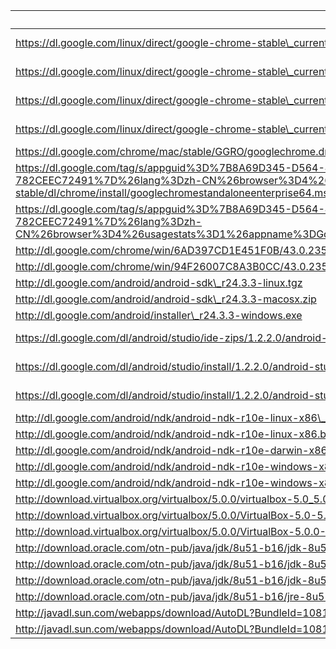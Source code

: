 uri | filename | md5sum
----|----------|-------
https://dl.google.com/linux/direct/google-chrome-stable\_current\_amd64.deb | linux/direct/43.0.2357.132-1\_google-chrome-stable\_current\_amd64.deb |
https://dl.google.com/linux/direct/google-chrome-stable\_current\_i386.deb | linux/direct/43.0.2357.132-1\_google-chrome-stable\_current\_i386.deb |
https://dl.google.com/linux/direct/google-chrome-stable\_current\_x86\_64.rpm | linux/direct/43.0.2357.132-1\_google-chrome-stable\_current\_x86\_64.rpm |
https://dl.google.com/linux/direct/google-chrome-stable\_current\_i386.rpm | linux/direct/43.0.2357.132-1\_google-chrome-stable\_current\_i386.rpm |
https://dl.google.com/chrome/mac/stable/GGRO/googlechrome.dmg ||
https://dl.google.com/tag/s/appguid%3D%7B8A69D345-D564-463C-AFF1-A69D9E530F96%7D%26iid%3D%7BBF9FDEDC-1F3F-E462-F6B4-782CEEC72491%7D%26lang%3Dzh-CN%26browser%3D4%26usagestats%3D1%26appname%3DGoogle%2520Chrome%26needsadmin%3Dprefers%26ap%3Dx64-stable/dl/chrome/install/googlechromestandaloneenterprise64.msi | chrome/win/43.0.2357.132\_googlechromestandaloneenterprise64.msi |
https://dl.google.com/tag/s/appguid%3D%7B8A69D345-D564-463C-AFF1-A69D9E530F96%7D%26iid%3D%7BBF9FDEDC-1F3F-E462-F6B4-782CEEC72491%7D%26lang%3Dzh-CN%26browser%3D4%26usagestats%3D1%26appname%3DGoogle%2520Chrome%26needsadmin%3Dprefers/dl/chrome/install/googlechromestandaloneenterprise.msi | chrome/win/43.0.2357.132\_googlechromestandaloneenterprise.msi |
http://dl.google.com/chrome/win/6AD397CD1E451F0B/43.0.2357.132\_chrome64\_installer.exe | chrome/win/43.0.2357.132\_chrome64\_installer.exe |
http://dl.google.com/chrome/win/94F26007C8A3B0CC/43.0.2357.132\_chrome\_installer.exe | chrome/win/43.0.2357.132\_chrome\_installer.exe |
http://dl.google.com/android/android-sdk\_r24.3.3-linux.tgz | android/android-sdk\_r24.3.3-linux.tgz |
http://dl.google.com/android/android-sdk\_r24.3.3-macosx.zip | android/android-sdk\_r24.3.3-macosx.zip |
http://dl.google.com/android/installer\_r24.3.3-windows.exe | android/installer\_r24.3.3-windows.exe |
https://dl.google.com/dl/android/studio/ide-zips/1.2.2.0/android-studio-ide-141.1980579-linux.zip | dl/android/studio/ide-zips/1.2.2.0/android-studio-ide-141.1980579-linux.zip |
https://dl.google.com/dl/android/studio/install/1.2.2.0/android-studio-ide-141.1980579-mac.dmg | dl/android/studio/install/1.2.2.0/android-studio-ide-141.1980579-mac.dmg |
https://dl.google.com/dl/android/studio/install/1.2.2.0/android-studio-ide-141.1980579-windows.exe | dl/android/studio/install/1.2.2.0/android-studio-ide-141.1980579-windows.exe |
http://dl.google.com/android/ndk/android-ndk-r10e-linux-x86\_64.bin | android/ndk/android-ndk-r10e-linux-x86\_64.bin |
http://dl.google.com/android/ndk/android-ndk-r10e-linux-x86.bin | android/ndk/android-ndk-r10e-linux-x86.bin |
http://dl.google.com/android/ndk/android-ndk-r10e-darwin-x86\_64.bin | android/ndk/android-ndk-r10e-darwin-x86\_64.bin |
http://dl.google.com/android/ndk/android-ndk-r10e-windows-x86\_64.exe | android/ndk/android-ndk-r10e-windows-x86\_64.exe |
http://dl.google.com/android/ndk/android-ndk-r10e-windows-x86.exe | android/ndk/android-ndk-r10e-windows-x86.exe |
http://download.virtualbox.org/virtualbox/5.0.0/virtualbox-5.0_5.0.0-101573~Ubuntu~trusty_amd64.deb | virtualbox/virtualbox-5.0_5.0.0-101573~Ubuntu~trusty_amd64.deb |
http://download.virtualbox.org/virtualbox/5.0.0/VirtualBox-5.0-5.0.0_101573_fedora22-1.x86_64.rpm | virtualbox/VirtualBox-5.0-5.0.0_101573_fedora22-1.x86_64.rpm
http://download.virtualbox.org/virtualbox/5.0.0/VirtualBox-5.0.0-101573-OSX.dmg | virtualbox/VirtualBox-5.0.0-101573-OSX.dmg |
http://download.oracle.com/otn-pub/java/jdk/8u51-b16/jdk-8u51-linux-x64.tar.gz | java/jdk-8u51-linux-x64.tar.gz |
http://download.oracle.com/otn-pub/java/jdk/8u51-b16/jdk-8u51-linux-x64.rpm | java/jdk-8u51-linux-x64.rpm |
http://download.oracle.com/otn-pub/java/jdk/8u51-b16/jdk-8u51-macosx-x64.dmg | java/jdk-8u51-macosx-x64.dmg |
http://download.oracle.com/otn-pub/java/jdk/8u51-b16/jre-8u51-linux-x64.tar.gz | java/jre-8u51-linux-x64.tar.gz |
http://javadl.sun.com/webapps/download/AutoDL?BundleId=108138 | java/jre-8u51-linux-x64.rpm |
http://javadl.sun.com/webapps/download/AutoDL?BundleId=108140 | java/jre-8u51-macosx-x64.dmg |
